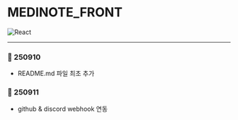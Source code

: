 # MEDINOTE_FRONT

![React](https://img.shields.io/badge/react-%2320232a.svg?style=for-the-badge&logo=react&logoColor=%2361DAFB)

---
### 📅 250910
- README.md 파일 최초 추가

### 📅 250911
- github & discord webhook 연동

